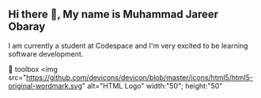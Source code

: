 ## Hi there 👋,   My name is Muhammad Jareer Obaray

I am currently a student at Codespace and I'm very excited to be learning software development.

🧰 toolbox
<img src="https://github.com/devicons/devicon/blob/master/icons/html5/html5-original-wordmark.svg" alt="HTML Logo" width:"50"; height:"50"

<!--
**MuhammadJareer190/MuhammadJareer190** is a ✨ _special_ ✨ repository because its `README.md` (this file) appears on your GitHub profile.

Here are some ideas to get you started:

- 🔭 I’m currently working on ...
- 🌱 I’m currently learning ...
- 👯 I’m looking to collaborate on ...
- 🤔 I’m looking for help with ...
- 💬 Ask me about ...
- 📫 How to reach me: ...
- 😄 Pronouns: ...
- ⚡ Fun fact: ...
-->
